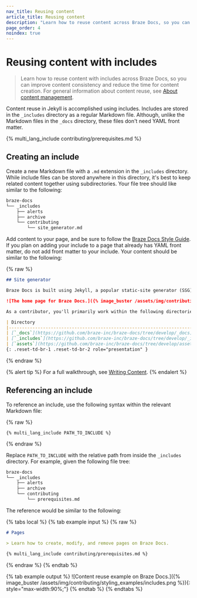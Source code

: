 ```yaml
---
nav_title: Reusing content
article_title: Reusing content
description: "Learn how to reuse content across Braze Docs, so you can improve content consistency and reduce the time for content creation."
page_order: 4
noindex: true
---
```


# Reusing content with includes

> Learn how to reuse content with includes across Braze Docs, so you can improve content consistency and reduce the time for content creation. For general information about content reuse, see [About content management]({{site.baseurl}}/contributing/content_management/#content-reuse).

Content reuse in Jekyll is accomplished using includes. Includes are stored in the `_includes` directory as a regular Markdown file. Although, unlike the Markdown files in the `_docs` directory, these files don't need YAML front matter.

{% multi_lang_include contributing/prerequisites.md %}

## Creating an include

Create a new Markdown file with a `.md` extension in the `_includes` directory. While include files can be stored anywhere in this directory, it's best to keep related content together using subdirectories. Your file tree should like similar to the following:

```bash
braze-docs
└── _includes
    ├── alerts
    ├── archive
    └── contributing
        └── site_generator.md
```

Add content to your page, and be sure to follow the [Braze Docs Style Guide]({{site.baseurl}}/contributing/style_guide/). If you plan on adding your include to a page that already has YAML front matter, do not add front matter to your include. Your content should be similar to the following:

{% raw %}
```markdown
## Site generator 

Braze Docs is built using Jekyll, a popular static-site generator (SSG) that allows content files and design files to be stored in separate directories, such as `_docs` for content files and `assets` for design files. When the site is built, Jekyll intelligently merges each file and stores them as XML and HTML data in the `_site` directory. For more information, see [Jekyll Directory Structure](https://jekyllrb.com/docs/structure/).

![The home page for Braze Docs.]({% image_buster /assets/img/contributing/braze_docs_github.png %})

As a contributor, you'll primarily work within the following directories.

| Directory                                                                     | Description                                                                                                                                                                                                                                                                                                                       |
|-------------------------------------------------------------------------------|-----------------------------------------------------------------------------------------------------------------------------------------------------------------------------------------------------------------------------------------------------------------------------------------------------------------------------------|
| [`_docs`](https://github.com/braze-inc/braze-docs/tree/develop/_docs)         | Contains all the written content for Braze Docs as text files written in Markdown. Text files are organized into directories and subdirectories mirroring the docs site, such as `_api` for the [API section]({{site.baseurl}}/api/home) and `user_guide` for the [User Guide section]({{site.baseurl}}/user_guide/introduction). |
| [`_includes`](https://github.com/braze-inc/braze-docs/tree/develop/_includes) | Contains text files (called "includes") that can be reused in any file within the `_docs` directory. Typically, includes are short, modular pieces of content that don't use standard formatting. The files stored in this location are important for [content reuse](#content-reuse).                                            |
| [`assets`](https://github.com/braze-inc/braze-docs/tree/develop/assets)       | Contains all the images for Braze Docs. Any text file in the `_docs` or `_includes` directory can link to this directory to display an image on its page.                                                                                                                                                                         |
{: .reset-td-br-1 .reset-td-br-2 role="presentation" }
```
{% endraw %}

{% alert tip %}
For a full walkthrough, see [Writing Content]({{site.baseurl}}/contributing/content_management/pages/#writing-content).
{% endalert %}

## Referencing an include

To reference an include, use the following syntax within the relevant Markdown file:

{% raw %}
```plaintext
{% multi_lang_include PATH_TO_INCLUDE %}
```
{% endraw %}

Replace `PATH_TO_INCLUDE` with the relative path from inside the `_includes` directory. For example, given the following file tree:

```bash
braze-docs
└── _includes
    ├── alerts
    ├── archive
    └── contributing
        └── prerequisites.md
```

The reference would be similar to the following:

{% tabs local %}
{% tab example input %}
{% raw %}
```markdown
# Pages

> Learn how to create, modify, and remove pages on Braze Docs.

{% multi_lang_include contributing/prerequisites.md %}
```
{% endraw %}
{% endtab %}

{% tab example output %}
![Content reuse example on Braze Docs.]({% image_buster /assets/img/contributing/styling_examples/includes.png %}){: style="max-width:90%;"}
{% endtab %}
{% endtabs %}
